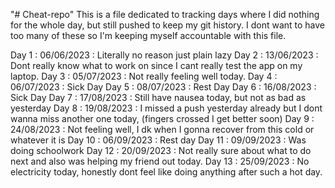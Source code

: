 "# Cheat-repo" 
This is a file dedicated to tracking days where I did nothing for the whole day, but still pushed to keep my git history. I dont want to have too many of these so I'm keeping myself accountable with this file.

Day 1 : 06/06/2023 : Literally no reason just plain lazy
Day 2 : 13/06/2023 : Dont really know what to work on since I cant really test the app on my laptop.
Day 3 : 05/07/2023 : Not really feeling well today.
Day 4 : 06/07/2023 : Sick Day
Day 5 : 08/07/2023 : Rest Day
Day 6 : 16/08/2023 : Sick Day
Day 7 : 17/08/2023 : Still have nausea today, but not as bad as yesterday
Day 8 : 19/08/2023 : I missed a push yesterday already but I dont wanna miss another one today, (fingers crossed I get better soon)
Day 9 : 24/08/2023 : Not feeling well, I dk when I gonna recover from this cold or whatever it is
Day 10 : 06/09/2023 : Rest day
Day 11 : 09/09/2023 : Was doing schoolwork 
Day 12 : 20/09/2023 : Not really sure about what to do next and also was helping my friend out today.
Day 13 : 25/09/2023 : No electricity today, honestly dont feel like doing anything after such a hot day.